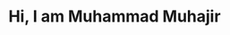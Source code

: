 ---
title: Hi, I am Muhammad Muhajir
tagline: Web Developer
layout: Homepage
cta:
  - label: About Me
    link: about
  - label: My Works
    link: works
---